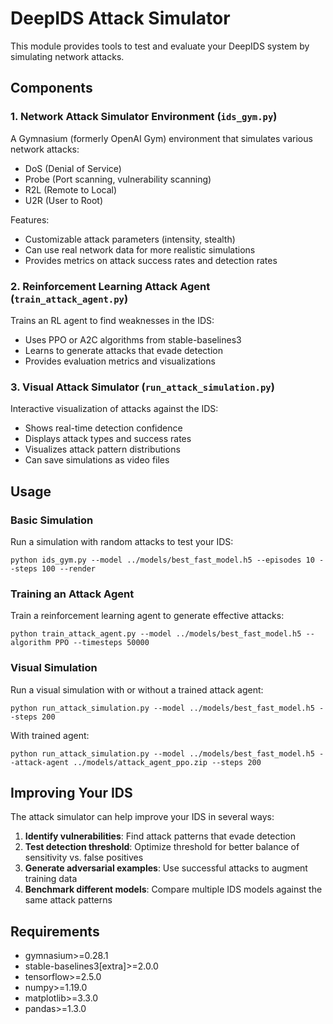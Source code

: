 # DeepIDS Attack Simulator

This module provides tools to test and evaluate your DeepIDS system by simulating network attacks.

## Components

### 1. Network Attack Simulator Environment (`ids_gym.py`)

A Gymnasium (formerly OpenAI Gym) environment that simulates various network attacks:

- DoS (Denial of Service)
- Probe (Port scanning, vulnerability scanning)
- R2L (Remote to Local)
- U2R (User to Root)

Features:
- Customizable attack parameters (intensity, stealth)
- Can use real network data for more realistic simulations
- Provides metrics on attack success rates and detection rates

### 2. Reinforcement Learning Attack Agent (`train_attack_agent.py`)

Trains an RL agent to find weaknesses in the IDS:

- Uses PPO or A2C algorithms from stable-baselines3
- Learns to generate attacks that evade detection
- Provides evaluation metrics and visualizations

### 3. Visual Attack Simulator (`run_attack_simulation.py`)

Interactive visualization of attacks against the IDS:

- Shows real-time detection confidence
- Displays attack types and success rates
- Visualizes attack pattern distributions
- Can save simulations as video files

## Usage

### Basic Simulation

Run a simulation with random attacks to test your IDS:

```
python ids_gym.py --model ../models/best_fast_model.h5 --episodes 10 --steps 100 --render
```

### Training an Attack Agent

Train a reinforcement learning agent to generate effective attacks:

```
python train_attack_agent.py --model ../models/best_fast_model.h5 --algorithm PPO --timesteps 50000
```

### Visual Simulation

Run a visual simulation with or without a trained attack agent:

```
python run_attack_simulation.py --model ../models/best_fast_model.h5 --steps 200
```

With trained agent:
```
python run_attack_simulation.py --model ../models/best_fast_model.h5 --attack-agent ../models/attack_agent_ppo.zip --steps 200
```

## Improving Your IDS

The attack simulator can help improve your IDS in several ways:

1. **Identify vulnerabilities**: Find attack patterns that evade detection
2. **Test detection threshold**: Optimize threshold for better balance of sensitivity vs. false positives
3. **Generate adversarial examples**: Use successful attacks to augment training data
4. **Benchmark different models**: Compare multiple IDS models against the same attack patterns

## Requirements

- gymnasium>=0.28.1
- stable-baselines3[extra]>=2.0.0
- tensorflow>=2.5.0
- numpy>=1.19.0
- matplotlib>=3.3.0
- pandas>=1.3.0 